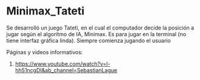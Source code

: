 # Minimax_Tateti
Se desarrolló un juego Tateti, en el cual el computador decide la posición a jugar según el algoritmo de IA, Minimax. Es para jugar en la terminal (no tiene interfaz gráfica linda). Siempre comienza jugando el usuario

Páginas y videos informativos:
1) https://www.youtube.com/watch?v=l-hh51ncgDI&ab_channel=SebastianLague
